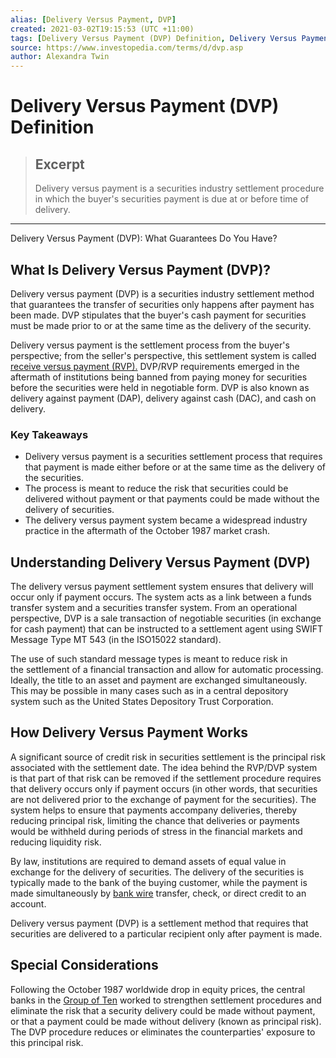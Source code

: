 ```yaml
---
alias: [Delivery Versus Payment, DVP]
created: 2021-03-02T19:15:53 (UTC +11:00)
tags: [Delivery Versus Payment (DVP) Definition, Delivery Versus Payment (DVP): What Guarantees Do You Have?]
source: https://www.investopedia.com/terms/d/dvp.asp
author: Alexandra Twin
---
```


# Delivery Versus Payment (DVP) Definition

> ## Excerpt
> Delivery versus payment is a securities industry settlement procedure in which the buyer's securities payment is due at or before time of delivery.

---

Delivery Versus Payment (DVP): What Guarantees Do You Have?
## What Is Delivery Versus Payment (DVP)?

Delivery versus payment (DVP) is a securities industry settlement method that guarantees the transfer of securities only happens after payment has been made. DVP stipulates that the buyer's cash payment for securities must be made prior to or at the same time as the delivery of the security.

Delivery versus payment is the settlement process from the buyer's perspective; from the seller's perspective, this settlement system is called [receive versus payment (RVP).](https://www.investopedia.com/terms/r/rvp.asp) DVP/RVP requirements emerged in the aftermath of institutions being banned from paying money for securities before the securities were held in negotiable form. DVP is also known as delivery against payment (DAP), delivery against cash (DAC), and cash on delivery.

### Key Takeaways

-   Delivery versus payment is a securities settlement process that requires that payment is made either before or at the same time as the delivery of the securities.
-   The process is meant to reduce the risk that securities could be delivered without payment or that payments could be made without the delivery of securities.
-   The delivery versus payment system became a widespread industry practice in the aftermath of the October 1987 market crash.

## Understanding Delivery Versus Payment (DVP)

The delivery versus payment settlement system ensures that delivery will occur only if payment occurs. The system acts as a link between a funds transfer system and a securities transfer system. From an operational perspective, DVP is a sale transaction of negotiable securities (in exchange for cash payment) that can be instructed to a settlement agent using SWIFT Message Type MT 543 (in the ISO15022 standard).

The use of such standard message types is meant to reduce risk in the settlement of a financial transaction and allow for automatic processing. Ideally, the title to an asset and payment are exchanged simultaneously. This may be possible in many cases such as in a central depository system such as the United States Depository Trust Corporation.

## How Delivery Versus Payment Works

A significant source of credit risk in securities settlement is the principal risk associated with the settlement date. The idea behind the RVP/DVP system is that part of that risk can be removed if the settlement procedure requires that delivery occurs only if payment occurs (in other words, that securities are not delivered prior to the exchange of payment for the securities). The system helps to ensure that payments accompany deliveries, thereby reducing principal risk, limiting the chance that deliveries or payments would be withheld during periods of stress in the financial markets and reducing liquidity risk.

By law, institutions are required to demand assets of equal value in exchange for the delivery of securities. The delivery of the securities is typically made to the bank of the buying customer, while the payment is made simultaneously by [bank wire](https://www.investopedia.com/terms/b/bankwire.asp) transfer, check, or direct credit to an account.

Delivery versus payment (DVP) is a settlement method that requires that securities are delivered to a particular recipient only after payment is made.

## Special Considerations

Following the October 1987 worldwide drop in equity prices, the central banks in the [Group of Ten](https://www.investopedia.com/terms/g/groupoften.asp) worked to strengthen settlement procedures and eliminate the risk that a security delivery could be made without payment, or that a payment could be made without delivery (known as principal risk). The DVP procedure reduces or eliminates the counterparties' exposure to this principal risk.
